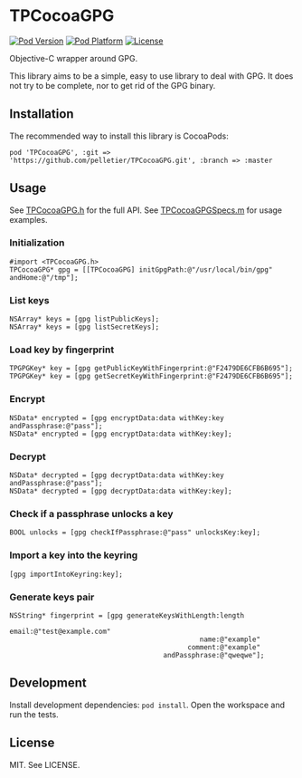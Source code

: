 # TPCocoaGPG

[![Pod Version](http://img.shields.io/cocoapods/v/TPCocoaGPG.svg?style=flat)](http://cocoadocs.org/docsets/TPCocoaGPG)
[![Pod Platform](http://img.shields.io/cocoapods/p/TPCocoaGPG.svg?style=flat)](http://cocoadocs.org/docsets/TPCocoaGPG)
[![License](http://img.shields.io/cocoapods/l/TPCocoaGPG.svg?style=flat)](http://cocoadocs.org/docsets/TPCocoaGPG)

Objective-C wrapper around GPG.

This library aims to be a simple, easy to use library to deal with GPG. It does
not try to be complete, nor to get rid of the GPG binary.


## Installation

The recommended way to install this library is CocoaPods:

    pod 'TPCocoaGPG', :git => 'https://github.com/pelletier/TPCocoaGPG.git', :branch => :master


## Usage

See [TPCocoaGPG.h](TPCocoaGPG/TPCocoaGPG.h) for the full API. See
[TPCocoaGPGSpecs.m](TPCocoaGPGTests/TPCocoaGPGSpecs.m) for usage examples.

### Initialization

```objc
#import <TPCocoaGPG.h>
TPCocoaGPG* gpg = [[TPCocoaGPG] initGpgPath:@"/usr/local/bin/gpg" andHome:@"/tmp"];
```

### List keys

```objc
NSArray* keys = [gpg listPublicKeys];
NSArray* keys = [gpg listSecretKeys];
```

### Load key by fingerprint

```objc
TPGPGKey* key = [gpg getPublicKeyWithFingerprint:@"F2479DE6CFB6B695"];
TPGPGKey* key = [gpg getSecretKeyWithFingerprint:@"F2479DE6CFB6B695"];
```

### Encrypt

```objc
NSData* encrypted = [gpg encryptData:data withKey:key andPassphrase:@"pass"];
NSData* encrypted = [gpg encryptData:data withKey:key];
```

### Decrypt

```objc
NSData* decrypted = [gpg decryptData:data withKey:key andPassphrase:@"pass"];
NSData* decrypted = [gpg decryptData:data withKey:key];
```

### Check if a passphrase unlocks a key

```objc
BOOL unlocks = [gpg checkIfPassphrase:@"pass" unlocksKey:key];
```

### Import a key into the keyring

```objc
[gpg importIntoKeyring:key];
```


### Generate keys pair


```objc
NSString* fingerprint = [gpg generateKeysWithLength:length
                                              email:@"test@example.com"
                                               name:@"example"
                                            comment:@"example"
                                      andPassphrase:@"qweqwe"];
```


## Development

Install development dependencies: `pod install`.
Open the workspace and run the tests.


## License

MIT. See LICENSE.
